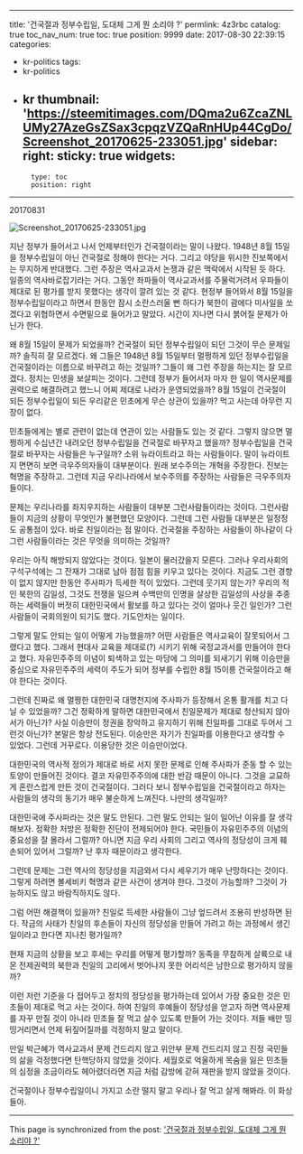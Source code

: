 
---
title: '건국절과 정부수립일, 도대체 그게 뭔 소리야 ?'
permlink: 4z3rbc
catalog: true
toc_nav_num: true
toc: true
position: 9999
date: 2017-08-30 22:39:15
categories:
- kr-politics
tags:
- kr-politics
- kr
thumbnail: 'https://steemitimages.com/DQma2u6ZcaZNLUMy27AzeGsZSax3cpqzVZQaRnHUp44CgDo/Screenshot_20170625-233051.jpg'
sidebar:
    right:
        sticky: true
widgets:
    -
        type: toc
        position: right
---


20170831

 ![Screenshot_20170625-233051.jpg](https://steemitimages.com/DQma2u6ZcaZNLUMy27AzeGsZSax3cpqzVZQaRnHUp44CgDo/Screenshot_20170625-233051.jpg)

지난 정부가 들어서고 나서 언제부터인가 건국절이라는 말이 나왔다. 1948년 8월 15일을 정부수립일이 아닌 건국절로 정해야 한다는 거다. 그리고 야당을 위시한 진보쪽에서는 무지하게 반대했다. 그런 주장은 역사교과서 논쟁과 같은 맥락에서 시작된 듯 하다. 일종의 역사바로잡기라는 거다. 그동안 좌파들이 역사교과서를 주물럭거려서 우파들이 제대로 된 평가를 받지 못했다는 생각이 깔려 있는 것 같다. 현정부 들어와서 8월 15일을 정부수립일이라고 하면서 한동안 잠시 소란스러울 뻔 하다가 북한이 괌에다 미사일을 쏘겠다고 위협하면서 수면밑으로 들어가고 말았다. 시간이 지나면 다시 붉어질 문제가 아닌가 한다. 

왜 8월 15일이 문제가 되었을까? 건국절이 되던 정부수립일이 되던 그것이 무슨 문제일까? 솔직히 잘 모르겠다. 왜 그들은 1948년 8월 15일부터 멀쩡하게 있던 정부수립일을 건국절이라는 이름으로 바꾸려고 하는 것일까? 그들이 왜 그런 주장을 하는지는 잘 모르겠다. 정치는 민생을 보살피는 것이다. 그런데 정부가 들어서자 마자 한 일이 역사문제를 권력으로 해결하려고 했느니 어찌 제대로 나라가 운영되었을까? 8월 15일이 건국절이 되든 정부수립일이 되든 우리같은 민초에게 무슨 상관이 있을까? 먹고 사는데 아무런 지장이 없다. 

민초들에게는 별로 관련이 없는데 연관이 있는 사람들도 있는 것 같다. 그렇지 않으면 멀쩡하게 수십년간 내려오던 정부수립일을 건국절로 바꾸자고 했을까? 정부수립일을 건국절로 바꾸자는 사람들은 누구일까? 소위 뉴라이트라고 하는 사람들이다. 말이 뉴라이트지 면면히 보면 극우주의자들이 대부분이다. 원래 보수주의는 개혁을 주장한다. 진보는 혁명을 주장하고. 그런데 지금 우리나라에서 보수주의를 주장하는 사람들은 극우주의자들이다.   

문제는 우리나라를 좌지우지하는 사람들이 대부분 그런사람들이라는 것이다. 그런사람들이 지금의 상황이 무엇인가 불편했던 모양이다. 그런데 그런 사람들 대부분은 일정정도 공통점이 있다. 바로 친일이라는 점 말이다. 건국절을 주장하는 사람들이 하나같이 다 그런 사람들이라는 것은 무엇을 의미하는 것일까?

우리는 아직 해방되지 않았다는 것이다. 일본이 물러갔을지 모른다. 그러나 우리사회의 구석구석에는 그 잔재가 그대로 남아 점점 힘을 키우고 있다는 것이다. 지금도 그런 경향이 없지 않지만 한동안 주사파가 득세한 적이 있었다. 그런데 웃기지 않는가? 우리의 적인 북한의 김일성, 그것도 전쟁을 일으켜 수백만의 인명을 살상한 김일성의 사상을 추종하는 세력들이 버젓히 대한민국에서 활보를 하고 있다는 것이 얼마나 웃긴 일인가? 그런 사람들이 국회의원이 되기도 했다. 기도안차는 일이다.   

그렇게 말도 안되는 일이 어떻게 가능했을까? 어떤 사람들은 역사교육이 잘못되어서 그랬다고 했다. 그래서 현대사 교육을 제대로(?) 시키기 위해 국정교과서를 만들어야 한다고 했다. 자유민주주의 이념이 퇴색하고 있는 마당에 그 의미를 되새기기 위해 이승만을 중심으로 자유민주주의 세력이 주도가 되어 정부를 수립한 8월 15이릉 건국절이라고 해야 한다는 것이다. 

그런데 진짜로 왜 멀쩡한 대한민국 대명천지에 주사파가 등장해서 온통 활개를 치고 다닐 수 있었을까? 그건 정확하게 말하면 대한민국에서 친일문제가 제대로 청산되지 않아서가 아닌가? 사실 이승만이 정권을 장악하고 유지하기 위해 친일파를 그대로 두어서 그런것 아닌가? 본말은 항상 전도된다. 이승만은 자기가 친일파를 이용한다고 생각할 수 있었다. 그런데 거꾸로다. 이용당한 것은 이승만이었다. 

대한민국의 역사적 정의가 제대로 바로 서지 못한 문제로 인해  주사파가 준동 할 수 있는 토양이 만들어진 것이다. 결코 자유민주주의에 대한 반감 때문이 아니다.  그것을 교묘하게 혼란스럽게 만든 것이 건국절이다. 그러다 보니 정부수립일을 건국절이라고 하자는 사람들의 생각의 동기가 매우 불순하게 느껴진다. 나만의 생각일까? 

대한민국에 주사파라는 것은 말도 안된다. 그런 말도 안되는 일이 일어난 이유를 잘 생각해보자. 정확한 처방은 정확한 진단이 전제되어야 한다. 국민들이 자유민주주의 이념의 중요성을 잘 몰라서 그럴까? 아니면 지금 우리 사회의 그리고 역사의 정당성이 크게 훼손되어 있어서 그럴까? 난 후자 때문이라고 생각한다. 

그런데 문제는 그런 역사의 정당성을 지금와서 다시 세우기가 매우 난망하다는 것이다. 그렇게 하려면 볼세비키 혁명과 같은 사건이 생겨야 한다. 그것이 가능할까? 그것이 가능하지도 않고 바람직하지도 않다. 

그럼 어떤 해결책이 있을까? 친일로 득세한 사람들이 그냥 엎드려서 조용히 반성하면 된다. 작금의 사태가 친일의 후손들이 자신의 정당성을 만들어 가려고 하는 과정에서 생긴일이라고  한다면 지나친 평가일까?  
 
현재 지금의 상황을 보고 후세는 우리를 어떻게 평가할까? 
동족을 무참하게 살륙으로 내몬 전제권력의 북한과 친일의 고리에서 벗어나지 못한 어리석은 남한으로 평가하지 않을까? 

이런 저런 기준을 다 접어두고 정치의 정당성을 평가하는데 있어서 가장 중요한 것은 민초들이 제대로 먹고 사는 것이다. 하여 친일의 후예들이 정당성을 얻고자 하면 역사문제를 자꾸 만질 것이 아니라 민초들 잘 먹고 살수 있도록 만들어 가는 것이다. 저들 배만 띵띵거리면서 언제 뒤짚어질까를 걱정하지 말고 말이다.    

만일 박근혜가 역사교과서 문제 건드리지 않고 위안부 문제 건드리지 않고 진정 국민들의 삶을 걱정했다면 탄핵당하지 않았을 것이다. 세월호로 억울하게 목숨을 잃은 민초들의 심정을 조금이라도 헤아렸더라면 지금 처럼 감방에 갇혀 재판을 받지 않았을 것이다. 

건국절이나 정부수립일이니 가지고 소란 떨지 말고 우리나 잘 먹고 살게 해봐라.
 이 화상들아.

- - -

This page is synchronized from the post: ['건국절과 정부수립일, 도대체 그게 뭔 소리야 ?'](https://steemit.com/@oldstone/4z3rbc)

